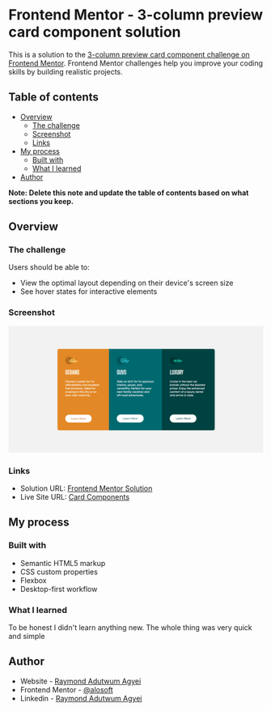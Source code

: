 # Frontend Mentor - 3-column preview card component solution

This is a solution to the [3-column preview card component challenge on Frontend Mentor](https://www.frontendmentor.io/challenges/3column-preview-card-component-pH92eAR2-). Frontend Mentor challenges help you improve your coding skills by building realistic projects. 

## Table of contents

- [Overview](#overview)
  - [The challenge](#the-challenge)
  - [Screenshot](#screenshot)
  - [Links](#links)
- [My process](#my-process)
  - [Built with](#built-with)
  - [What I learned](#what-i-learned)
- [Author](#author)

**Note: Delete this note and update the table of contents based on what sections you keep.**

## Overview

### The challenge

Users should be able to:

- View the optimal layout depending on their device's screen size
- See hover states for interactive elements

### Screenshot

![](./card_component.png)

### Links

- Solution URL: [Frontend Mentor Solution](https://www.frontendmentor.io/solutions/responsive-cards-components-with-flexbox-css-and-bem-4rQF9Z619)
- Live Site URL: [Card Components](https://alosoft.github.io/frontend-mentor_3-column-preview-card-component-main/)

## My process

### Built with

- Semantic HTML5 markup
- CSS custom properties
- Flexbox
- Desktop-first workflow


### What I learned

To be honest I didn't learn anything new. The whole thing was very quick and simple


## Author

- Website - [Raymond Adutwum Agyei](https://corps-ai.herokuapp.com)
- Frontend Mentor - [@alosoft](https://www.frontendmentor.io/profile/alosoft)
- Linkedin - [Raymond Adutwum Agyei](https://www.linkedin.com/in/raymond-adutwum-agyei-366929117/)


